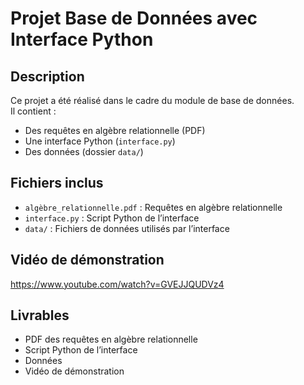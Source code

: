 # Projet Base de Données avec Interface Python

## Description

Ce projet a été réalisé dans le cadre du module de base de données.  
Il contient :
- Des requêtes en algèbre relationnelle (PDF)
- Une interface Python (`interface.py`)
- Des données (dossier `data/`)

##  Fichiers inclus

- `algèbre_relationnelle.pdf` : Requêtes en algèbre relationnelle
- `interface.py` : Script Python de l’interface
- `data/` : Fichiers de données utilisés par l’interface

##  Vidéo de démonstration
 https://www.youtube.com/watch?v=GVEJJQUDVz4

##  Livrables

-  PDF des requêtes en algèbre relationnelle
-  Script Python de l’interface
-  Données
-  Vidéo de démonstration
